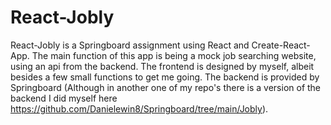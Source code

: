 # React-Jobly

React-Jobly is a Springboard assignment using React and Create-React-App. The main function of this app is being a mock job searching website, using an api from the backend. The frontend is designed by myself, albeit besides a few small functions to get me going. The backend is provided by Springboard (Although in another one of my repo's there is a version of the backend I did myself here https://github.com/Danielewin8/Springboard/tree/main/Jobly). 
